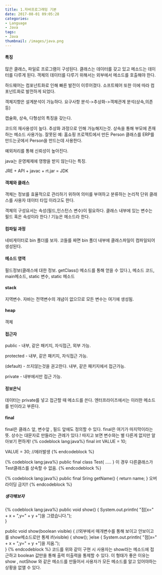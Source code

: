 ```yaml
---
title: 1.자바프로그래밍 기본
date: 2017-08-01 09:05:28
categories:
- Language
- Java
tags:
- Java
thumbnail: /images/java.png
---
```


#### 특징
많은 클래스, 파일로 프로그램이 구성된다. 클래스는 데이터를 갖고 있고 메소드는 데이터를 다루게 된다. 객체의 데이터를 다루기 위해서는 외부에서 메소드를 호출해야 한다.

하드웨어는 컴포넌트화로 인해 빠른 발전이 이루어졌다. 소프트웨어 또한 이에 따라 컴포넌트화로 발전하게 되었다.

객체지향은 설계분석이 가능하다. 요구사항 분석->추상화->객체관계 분석(상속,의존 등)

캡슐화, 상속, 다형성의 특징을 갖는다.

코드의 재사용성이 높다. 추상화 과정으로 인해 가능해지는것. 상속을 통해 부모에 존재하는 메소드 사용가능.
잘못된 예: 홈쇼핑 프로젝트에서 만든 Person 클래스를 ERP를 만드는곳에서 Person을 만드는데 사용한다.

예외처리를 통해 신뢰성이 높아진다.

java는 운영체제에 영향을 받지 않는다는 특징.

JRE + API + javac + rt.jar = JDK

#### 객체와 클래스
객체는 정보를 효율적으로 관리하기 위하여 의미를 부여하고 분류하는 논리적 단위
클래스를 사용자 데이터 타입 이라고도 한다.

객체의 구성요서는 속성(필드,인스턴스 변수)이 필요하다.
클래스 내부에 있는 변수는 필드 혹은 속성이라 한다.!
기능은 메소드라 한다.

#### 컴파일 과정
네비게이터로 bin 폴더를 보자.
코들를 짜면 bin 폴더 내부에 클래스파일이 컴파일되어 생성된다.



#### 메소드 영역
필드정보(클래스에 대한 정보. getClass() 메소드를 통해 얻을 수 있다.), 메소드 코드, main메소드, static 변수, static 메소드
#### stack
지역변수. 자바는 전역변수의 개념이 없으므로 모든 변수는 여기에 생성됨.
#### heap
객체

#### 접근자
public - 내부, 같은 패키지, 자식접근, 외부 가능.

protected - 내부, 같은 패키지, 자식접근 가능.

(default) - 쓰지않는것을 권고한다. 내부, 같은 패키지에서 접근가능.

private - 내부에서만 접근 가능.

#### 정보은닉
데이터는 private를 넣고 접근할 때 메소드를 쓴다. 엔터프라이즈에서는 이러한 메소드를 빈이라고 부른다.


#### final
final은 클래스 앞, 변수앞 , 필드 앞에도 정의할 수 있다.
final은 여기가 마지막이라는 뜻.
상수는 대문자로 만들라는 관례가 있다.!
따지고 보면 변수와는 별 다른게 없지만 알아보기 편하게!
{% codeblock lang:java%}
final int VALUE = 10;

VALUE = 30; //에러발생
{% endcodeblock %}

{% codeblock lang:java%}
public final class Test{
.....
}
이 경우 다른클래스가 Test클래스를 상속할 수 없음.
{% endcodeblock %}

{% codeblock lang:java%}
public final Sring getName() {
  return name;
}
오버라이딩 금지!!
{% endcodeblock %}

##### 생각해보자
{% codeblock lang:java%}
public void show() {
    System.out.println( "점[x=" + x + ",y=" + y +"]을 그렸습니다.");			
  }

public void show(boolean visible) {	//외부에서 매개변수를 통해 보이고 안보이고를 show메소드로만 통제
  if(visible) {
    show();
  }else {
    System.out.println( "점[x=" + x + ",y=" + y +"]을 지움.");			
  }
{% endcodeblock %}
코드를 위와 같이 구현 시 사용자는 show라는 메소드에 접근하고 boolean 값만을 통해 출력 미출력을 통제할 수 있다. 이 형태가 좋은 이유는 show , notShow 와 같은 메소드를 만들어서 사용자가 모든 메소드를 알고 있어야하는 상황을 없앨 수 있다.
